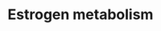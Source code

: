 ---
annotations:
- type: Pathway Ontology
  value: steroid metabolic pathway
authors:
- MaintBot
- Susan
- Egonw
description: ''
last-edited: 2019-08-16
organisms:
- Canis familiaris
redirect_from:
- /index.php/Pathway:WP1169
- /instance/WP1169
schema-jsonld:
- '@context': https://schema.org/
  '@id': https://wikipathways.github.io/pathways/WP1169.html
  '@type': Dataset
  creator:
    '@type': Organization
    name: WikiPathways
  description: ''
  keywords:
  - UGT1A3
  - Estradiol-2,3-semiquinone
  - 2-Hydroxyestradiol
  - Estrone sulfate
  - Estrone
  - 2-Hydroxyestrone
  - Oxygen
  - Q32KI2_CANFA
  - 2-hydroxy-estradiol-2-glucuronide
  - Estrone-3,4-semiquinone
  - UGT1A1
  - 4-hydroxyestrone-3-glucuronide
  - Q32KI1_CANFA
  - 2-hydroxyestradiol-3-glucuronide
  - 2-Methoxyestradiol-3-glucuronide
  - 2-Methoxyestradiol
  - 4-hydroxy-estradiol-4-glucuronide
  - UGT2B7
  - Estradiol sulfate
  - Estrone-2,3-quinone
  - CP1A2_CANFA
  - 4-hydroxyestradiol
  - ST1A1_CANFA
  - 4-hydroxyestrone
  - UGT1A8
  - CYP3A4
  - Estradiol
  - 4-Methoxyestradiol
  - 2-hydroxy-estradiol-sulfate
  - 4-Hydroxyestradiol-3-glucuronide
  - Estradiol-3-glucuronide
  - Estrone-3-glucuronide
  - Estradiol-3,4-semiquinone
  - 16a-Hydroxyestrone
  - Estrone-3,4-quinone
  - Estradiol-3,4-quinone
  - CYP1B1
  - NQO1
  - Estrone-2,3-semiquinone
  - GSTM1
  - 2-Methoxyestrone 3-glucuronide
  - Superoxide
  - 4-hydroxy-estradiol-sulfate
  - STS
  - 2-Methoxyestrone
  - Estradiol-2,3-quinone
  - Estrone-17-glucuronide
  - 4-Methoxyestrone-3-glucuronide
  - SULT1E1
  - CP1A1_CANFA
  - Q2VB21_CANFA
  - 4-Methoxyestrone
  - Estradiol-17-glucuronide
  - NP_001004074.1
  - UGT1A9
  - 4-Methoxyestradiol-3-glucuronide
  - 2-Hydroxyestrone-3-glucuronide
  license: CC0
  name: Estrogen metabolism
seo: CreativeWork
title: Estrogen metabolism
wpid: WP1169
---